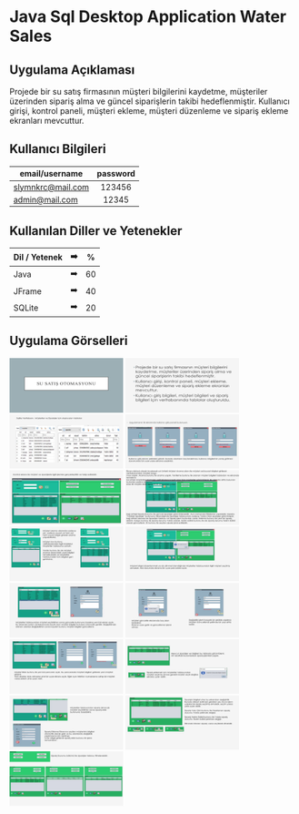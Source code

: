 # Java Sql Desktop Application Water Sales

## Uygulama Açıklaması

Projede bir su satış firmasının müşteri bilgilerini kaydetme, müşteriler üzerinden sipariş alma ve güncel siparişlerin takibi hedeflenmiştir.
Kullanıcı girişi, kontrol paneli, müşteri ekleme, müşteri düzenleme ve sipariş ekleme ekranları mevcuttur.

## Kullanıcı Bilgileri

| email/username | password |
| ------------- |:-------------:|
| slymnkrc@mail.com  | 123456 |
| admin@mail.com  | 12345 |


## Kullanılan Diller ve Yetenekler

| Dil / Yetenek | :arrow_right: | % |
| ------------- |:-------------:|:-------------:|
| Java | :arrow_right: | 60 |
| JFrame | :arrow_right: | 40 |
| SQLite | :arrow_right: | 20 |


## Uygulama Görselleri

<p>
  
<a href="https://github.com/slymnkrc/Java-Sqlite-Desktop-Application-Water-Sales/blob/main/images/1.jpg" target="_blank">
<img src="https://github.com/slymnkrc/Java-Sqlite-Desktop-Application-Water-Sales/blob/main/images/1.jpg" width="200" style="max-width:200%;"></a>
  
<a href="https://github.com/slymnkrc/Java-Sqlite-Desktop-Application-Water-Sales/blob/main/images/2.jpg" target="_blank">
<img src="https://github.com/slymnkrc/Java-Sqlite-Desktop-Application-Water-Sales/blob/main/images/2.jpg" width="200" style="max-width:200%;"></a>
  
<a href="https://github.com/slymnkrc/Java-Sqlite-Desktop-Application-Water-Sales/blob/main/images/3.jpg" target="_blank">
<img src="https://github.com/slymnkrc/Java-Sqlite-Desktop-Application-Water-Sales/blob/main/images/3.jpg" width="200" style="max-width:200%;"></a>
  
<a href="https://github.com/slymnkrc/Java-Sqlite-Desktop-Application-Water-Sales/blob/main/images/4.jpg" target="_blank">
<img src="https://github.com/slymnkrc/Java-Sqlite-Desktop-Application-Water-Sales/blob/main/images/4.jpg" width="200" style="max-width:200%;"></a>
  
<a href="https://github.com/slymnkrc/Java-Sqlite-Desktop-Application-Water-Sales/blob/main/images/5.jpg" target="_blank">
<img src="https://github.com/slymnkrc/Java-Sqlite-Desktop-Application-Water-Sales/blob/main/images/5.jpg" width="200" style="max-width:200%;"></a>
  
<a href="https://github.com/slymnkrc/Java-Sqlite-Desktop-Application-Water-Sales/blob/main/images/6.jpg" target="_blank">
<img src="https://github.com/slymnkrc/Java-Sqlite-Desktop-Application-Water-Sales/blob/main/images/6.jpg" width="200" style="max-width:200%;"></a>
  
<a href="https://github.com/slymnkrc/Java-Sqlite-Desktop-Application-Water-Sales/blob/main/images/7.jpg" target="_blank">
<img src="https://github.com/slymnkrc/Java-Sqlite-Desktop-Application-Water-Sales/blob/main/images/7.jpg" width="200" style="max-width:200%;"></a>
  
<a href="https://github.com/slymnkrc/Java-Sqlite-Desktop-Application-Water-Sales/blob/main/images/8.jpg" target="_blank">
<img src="https://github.com/slymnkrc/Java-Sqlite-Desktop-Application-Water-Sales/blob/main/images/8.jpg" width="200" style="max-width:200%;"></a>
  
<a href="https://github.com/slymnkrc/Java-Sqlite-Desktop-Application-Water-Sales/blob/main/images/9.jpg" target="_blank">
<img src="https://github.com/slymnkrc/Java-Sqlite-Desktop-Application-Water-Sales/blob/main/images/9.jpg" width="200" style="max-width:200%;"></a>
  
<a href="https://github.com/slymnkrc/Java-Sqlite-Desktop-Application-Water-Sales/blob/main/images/10.jpg" target="_blank">
<img src="https://github.com/slymnkrc/Java-Sqlite-Desktop-Application-Water-Sales/blob/main/images/10.jpg" width="200" style="max-width:200%;"></a>
  
<a href="https://github.com/slymnkrc/Java-Sqlite-Desktop-Application-Water-Sales/blob/main/images/11.jpg" target="_blank">
<img src="https://github.com/slymnkrc/Java-Sqlite-Desktop-Application-Water-Sales/blob/main/images/11.jpg" width="200" style="max-width:200%;"></a>
  
<a href="https://github.com/slymnkrc/Java-Sqlite-Desktop-Application-Water-Sales/blob/main/images/12.jpg" target="_blank">
<img src="https://github.com/slymnkrc/Java-Sqlite-Desktop-Application-Water-Sales/blob/main/images/12.jpg" width="200" style="max-width:200%;"></a>
  
<a href="https://github.com/slymnkrc/Java-Sqlite-Desktop-Application-Water-Sales/blob/main/images/13.jpg" target="_blank">
<img src="https://github.com/slymnkrc/Java-Sqlite-Desktop-Application-Water-Sales/blob/main/images/13.jpg" width="200" style="max-width:200%;"></a>
  
<a href="https://github.com/slymnkrc/Java-Sqlite-Desktop-Application-Water-Sales/blob/main/images/14.jpg" target="_blank">
<img src="https://github.com/slymnkrc/Java-Sqlite-Desktop-Application-Water-Sales/blob/main/images/14.jpg" width="200" style="max-width:200%;"></a>
  
<a href="https://github.com/slymnkrc/Java-Sqlite-Desktop-Application-Water-Sales/blob/main/images/15.jpg" target="_blank">
<img src="https://github.com/slymnkrc/Java-Sqlite-Desktop-Application-Water-Sales/blob/main/images/15.jpg" width="200" style="max-width:200%;"></a>
  
  
  
</p>
